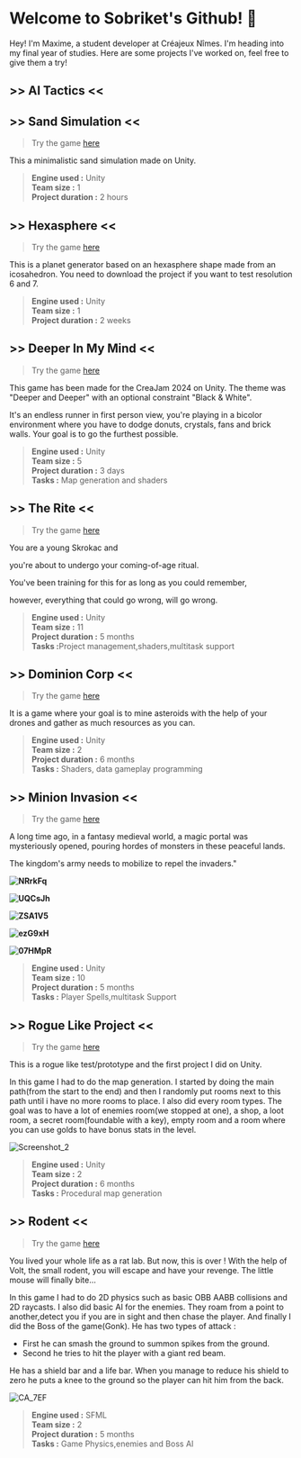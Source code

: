 # Welcome to Sobriket's Github! 👋

Hey! I'm Maxime, a student developer at Créajeux Nîmes. I'm heading into my final year of studies. Here are some projects I've worked on, feel free to give them a try! 
## >> AI Tactics <<

## >> Sand Simulation <<

> Try the game [here](https://sobriket.itch.io/sand-simulation)

This a minimalistic sand simulation made on Unity.

<blockquote>
<b>Engine used :</b>  Unity<br>
<b>Team size :</b> 1 <br>
<b>Project duration :</b> 2 hours
</blockquote>

## >> Hexasphere <<

> Try the game [here](https://sobriket.itch.io/hexasphere)

This is a planet generator based on an hexasphere shape made from an icosahedron.
You need to download the project if you want to test resolution 6 and 7.

<blockquote>
<b>Engine used :</b>  Unity<br>
<b>Team size :</b> 1 <br>
<b>Project duration :</b> 2 weeks
</blockquote>

## >> Deeper In My Mind <<

> Try the game [here](https://sobriket.itch.io/dimm)

This game has been made for the CreaJam 2024 on Unity. 
The theme was "Deeper and Deeper" with an optional constraint "Black & White".

It's an endless runner in first person view, you're playing in a bicolor environment where you have to dodge donuts, crystals, fans and brick walls. 
Your goal is to go the furthest possible.
<blockquote>
<b>Engine used :</b>  Unity<br>
<b>Team size :</b> 5 <br>
<b>Project duration :</b> 3 days<br>
<b>Tasks :</b> Map generation and shaders
</blockquote>

## >> The Rite <<

> Try the game [here](https://sobriket.itch.io/the-rite)

You are a young Skrokac and

you're about to undergo your coming-of-age ritual.

You've been training for this for as long as you could remember,

however, everything that could go wrong, will go wrong.

<blockquote>
<b>Engine used :</b>  Unity<br>
<b>Team size :</b> 11 <br>
<b>Project duration :</b> 5 months<br>
<b>Tasks :</b>Project management,shaders,multitask support
</blockquote>

## >> Dominion Corp <<

> Try the game [here](https://sobriket.itch.io/dominion)

It is a game where your goal is to mine asteroids with the help of your drones and gather as much resources as you can.

<blockquote>
<b>Engine used :</b>  Unity<br>
<b>Team size :</b> 2 <br>
<b>Project duration :</b> 6 months<br>
<b>Tasks :</b> Shaders, data gameplay programming 
</blockquote>

## >> Minion Invasion <<

> Try the game [here](https://sobriket.itch.io/minion-invasion)

A long time ago, in a fantasy medieval world, a magic portal was mysteriously opened, pouring hordes of monsters in these peaceful lands. 

The kingdom's army needs to mobilize to repel the invaders."

<b>![NRrkFq](https://github.com/user-attachments/assets/f8bd76b7-26ba-4cd5-adc5-efe55a85da0c)</b>

<b>![UQCsJh](https://github.com/user-attachments/assets/e8f5f05e-85fd-4adf-8fd8-f178ffa0fde9)</b>

<b>![ZSA1V5](https://github.com/user-attachments/assets/f28430fb-deaf-4191-a46b-85f715a79ac9)</b>

<b>![ezG9xH](https://github.com/user-attachments/assets/e7339b94-d7a5-4379-992c-c176f93b91e0)</b>

<b>![07HMpR](https://github.com/user-attachments/assets/e2e33284-ef18-43c0-a1d3-fb2047aeab4e)</b>

<blockquote>
<b>Engine used :</b>  Unity<br>
<b>Team size :</b> 10 <br>
<b>Project duration :</b> 5 months<br>
<b>Tasks :</b> Player Spells,multitask Support
</blockquote>

## >> Rogue Like Project <<

> Try the game [here](https://sobriket.itch.io/rogue-like-test)

This is a rogue like test/prototype and the first project I did on Unity.

In this game I had to do the map generation. 
I started by doing the main path(from the start to the end) and then I randomly put rooms next to this path until i have no more rooms to place.
I also did every room types. The goal was to have a lot of enemies room(we stopped at one), a shop, a loot room, a secret room(foundable with a key), empty room and a room where you can use golds to have bonus stats in the level.

![Screenshot_2](https://github.com/user-attachments/assets/5dd38790-a963-46ba-a4a1-456ac09f7c66)

<blockquote>
<b>Engine used :</b>  Unity<br>
<b>Team size :</b> 2 <br>
<b>Project duration :</b> 6 months<br>
<b>Tasks :</b> Procedural map generation 
</blockquote>

## >> Rodent <<

> Try the game [here](https://sobriket.itch.io/rodent)

You lived your whole life as a rat lab. But now, this is over ! With the help of Volt, the small rodent, you will escape and have your revenge.
The little mouse will finally bite...

In this game I had to do 2D physics such as basic OBB AABB collisions and 2D raycasts.
I also did basic AI for the enemies. They roam from a point to another,detect you if you are in sight and then chase the player.
And finally I did the Boss of the game(Gonk). 
He has two types of attack :
- First he can smash the ground to summon spikes from the ground.
- Second he tries to hit the player with a giant red beam.

He has a shield bar and a life bar. When you manage to reduce his shield to zero he puts a knee to the ground so the player can hit him from the back.

![CA_7EF](https://github.com/user-attachments/assets/5e9db41a-44fe-4d61-b9d4-f01dc66e4f50)

<blockquote>

<b>Engine used :</b>  SFML<br>
<b>Team size :</b> 2 <br>
<b>Project duration :</b> 5 months<br>
<b>Tasks :</b> Game Physics,enemies and Boss AI
</blockquote>
<!--
**Sobriket/Sobriket** is a ✨ _special_ ✨ repository because its `README.md` (this file) appears on your GitHub profile.

Here are some ideas to get you started:

- 🔭 I’m currently working on ...
- 🌱 I’m currently learning ...
- 👯 I’m looking to collaborate on ...
- 🤔 I’m looking for help with ...
- 💬 Ask me about ...
- 📫 How to reach me: ...
- 😄 Pronouns: ...
- ⚡ Fun fact: ...
-->
